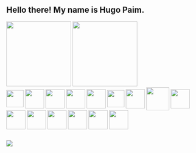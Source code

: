 ## Hello there! My name is Hugo Paim.

<link rel="stylesheet" href="https://cdn.jsdelivr.net/gh/devicons/devicon@v2.15.1/devicon.min.css">

<div style="display: inline_block">
<img height="170em" img src="https://github-readme-stats-git-masterrstaa-rickstaa.vercel.app/api?username=hugpaim&&show_icons=true&theme=dracula"/>
<img height="170em" img src="https://github-readme-stats.vercel.app/api/top-langs/?username=hugpaim&theme=dracula&layout=compact"/>
</div>
  
<div style="display: inline_block">
<img align="center" heigth="45" width="45" src="https://cdn.jsdelivr.net/gh/devicons/devicon/icons/javascript/javascript-original.svg" />
<img align="center" heigth="50" width="50" src="https://cdn.jsdelivr.net/gh/devicons/devicon/icons/css3/css3-original-wordmark.svg" />
<img align="center" heigth="50" width="50" src="https://cdn.jsdelivr.net/gh/devicons/devicon/icons/html5/html5-original-wordmark.svg" />
<img align="center" heigth="50" width="50"src="https://cdn.jsdelivr.net/gh/devicons/devicon/icons/python/python-original-wordmark.svg" />
<img align="center" heigth="50" width="50"src="https://cdn.jsdelivr.net/gh/devicons/devicon/icons/r/r-original.svg" />
<img align="center" heigth="45" width="45" src="https://cdn.jsdelivr.net/gh/devicons/devicon/icons/git/git-original.svg" />
<img align="center" heigth="50" width="50"src="https://cdn.jsdelivr.net/gh/devicons/devicon/icons/bootstrap/bootstrap-original.svg" />
<img align="center" heigth="60" width="60"src="https://cdn.jsdelivr.net/gh/devicons/devicon/icons/mongodb/mongodb-original-wordmark.svg" />
<img align="center" heigth="50" width="50"src="https://cdn.jsdelivr.net/gh/devicons/devicon/icons/mysql/mysql-original.svg" />      
<img align="center" heigth="50" width="50"src="https://cdn.jsdelivr.net/gh/devicons/devicon/icons/nodejs/nodejs-original.svg" />
<img align="center" heigth="50" width="50"src="https://cdn.jsdelivr.net/gh/devicons/devicon/icons/npm/npm-original-wordmark.svg" />
<img align="center" heigth="50" width="50"src="https://cdn.jsdelivr.net/gh/devicons/devicon/icons/numpy/numpy-original.svg" />      
<img align="center" heigth="50" width="50"src="https://cdn.jsdelivr.net/gh/devicons/devicon/icons/pandas/pandas-original.svg" />    
<img align="center" heigth="50" width="50"src="https://cdn.jsdelivr.net/gh/devicons/devicon/icons/react/react-original.svg" />
<img align="center" heigth="50" width="50"src="https://cdn.jsdelivr.net/gh/devicons/devicon/icons/tensorflow/tensorflow-original.svg" />
</div>

##

<a href="https://www.linkedin.com/in/hugo-paim-244012108/"><img src="https://img.shields.io/badge/LinkedIn-0077B5?style=for-the-badge&logo=linkedin&logoColor=white"></a>
